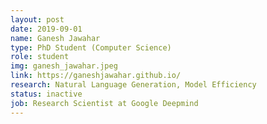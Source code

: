 ```yaml
---
layout: post
date: 2019-09-01
name: Ganesh Jawahar
type: PhD Student (Computer Science)
role: student
img: ganesh_jawahar.jpeg
link: https://ganeshjawahar.github.io/
research: Natural Language Generation, Model Efficiency
status: inactive
job: Research Scientist at Google Deepmind
---
```

